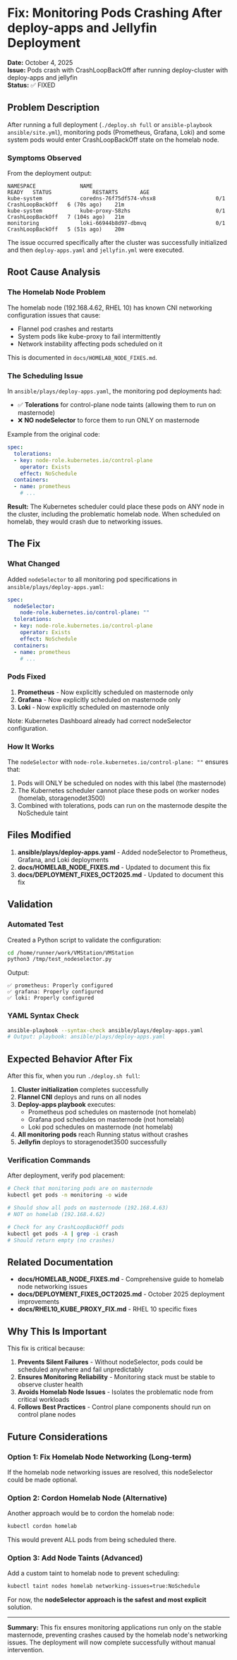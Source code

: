 # Fix: Monitoring Pods Crashing After deploy-apps and Jellyfin Deployment

**Date:** October 4, 2025  
**Issue:** Pods crash with CrashLoopBackOff after running deploy-cluster with deploy-apps and jellyfin  
**Status:** ✅ FIXED

## Problem Description

After running a full deployment (`./deploy.sh full` or `ansible-playbook ansible/site.yml`), monitoring pods (Prometheus, Grafana, Loki) and some system pods would enter CrashLoopBackOff state on the homelab node.

### Symptoms Observed

From the deployment output:
```
NAMESPACE              NAME                                       READY   STATUS             RESTARTS       AGE
kube-system            coredns-76f75df574-vhsx8                   0/1     CrashLoopBackOff   6 (70s ago)    21m
kube-system            kube-proxy-58zhs                           0/1     CrashLoopBackOff   7 (104s ago)   21m
monitoring             loki-66944b8d97-dbmvq                      0/1     CrashLoopBackOff   5 (51s ago)    20m
```

The issue occurred specifically after the cluster was successfully initialized and then `deploy-apps.yaml` and `jellyfin.yml` were executed.

## Root Cause Analysis

### The Homelab Node Problem

The homelab node (192.168.4.62, RHEL 10) has known CNI networking configuration issues that cause:
- Flannel pod crashes and restarts
- System pods like kube-proxy to fail intermittently
- Network instability affecting pods scheduled on it

This is documented in `docs/HOMELAB_NODE_FIXES.md`.

### The Scheduling Issue

In `ansible/plays/deploy-apps.yaml`, the monitoring pod deployments had:
- ✅ **Tolerations** for control-plane node taints (allowing them to run on masternode)
- ❌ **NO nodeSelector** to force them to run ONLY on masternode

Example from the original code:
```yaml
spec:
  tolerations:
  - key: node-role.kubernetes.io/control-plane
    operator: Exists
    effect: NoSchedule
  containers:
  - name: prometheus
    # ...
```

**Result:** The Kubernetes scheduler could place these pods on ANY node in the cluster, including the problematic homelab node. When scheduled on homelab, they would crash due to networking issues.

## The Fix

### What Changed

Added `nodeSelector` to all monitoring pod specifications in `ansible/plays/deploy-apps.yaml`:

```yaml
spec:
  nodeSelector:
    node-role.kubernetes.io/control-plane: ""
  tolerations:
  - key: node-role.kubernetes.io/control-plane
    operator: Exists
    effect: NoSchedule
  containers:
  - name: prometheus
    # ...
```

### Pods Fixed

1. **Prometheus** - Now explicitly scheduled on masternode only
2. **Grafana** - Now explicitly scheduled on masternode only  
3. **Loki** - Now explicitly scheduled on masternode only

Note: Kubernetes Dashboard already had correct nodeSelector configuration.

### How It Works

The `nodeSelector` with `node-role.kubernetes.io/control-plane: ""` ensures that:

1. Pods will ONLY be scheduled on nodes with this label (the masternode)
2. The Kubernetes scheduler cannot place these pods on worker nodes (homelab, storagenodet3500)
3. Combined with tolerations, pods can run on the masternode despite the NoSchedule taint

## Files Modified

1. **ansible/plays/deploy-apps.yaml** - Added nodeSelector to Prometheus, Grafana, and Loki deployments
2. **docs/HOMELAB_NODE_FIXES.md** - Updated to document this fix
3. **docs/DEPLOYMENT_FIXES_OCT2025.md** - Updated to document this fix

## Validation

### Automated Test

Created a Python script to validate the configuration:

```bash
cd /home/runner/work/VMStation/VMStation
python3 /tmp/test_nodeselector.py
```

Output:
```
✅ prometheus: Properly configured
✅ grafana: Properly configured
✅ loki: Properly configured
```

### YAML Syntax Check

```bash
ansible-playbook --syntax-check ansible/plays/deploy-apps.yaml
# Output: playbook: ansible/plays/deploy-apps.yaml
```

## Expected Behavior After Fix

After this fix, when you run `./deploy.sh full`:

1. **Cluster initialization** completes successfully
2. **Flannel CNI** deploys and runs on all nodes
3. **Deploy-apps playbook** executes:
   - Prometheus pod schedules on masternode (not homelab)
   - Grafana pod schedules on masternode (not homelab)
   - Loki pod schedules on masternode (not homelab)
4. **All monitoring pods** reach Running status without crashes
5. **Jellyfin** deploys to storagenodet3500 successfully

### Verification Commands

After deployment, verify pod placement:

```bash
# Check that monitoring pods are on masternode
kubectl get pods -n monitoring -o wide

# Should show all pods on masternode (192.168.4.63)
# NOT on homelab (192.168.4.62)

# Check for any CrashLoopBackOff pods
kubectl get pods -A | grep -i crash
# Should return empty (no crashes)
```

## Related Documentation

- **docs/HOMELAB_NODE_FIXES.md** - Comprehensive guide to homelab node networking issues
- **docs/DEPLOYMENT_FIXES_OCT2025.md** - October 2025 deployment improvements
- **docs/RHEL10_KUBE_PROXY_FIX.md** - RHEL 10 specific fixes

## Why This Is Important

This fix is critical because:

1. **Prevents Silent Failures** - Without nodeSelector, pods could be scheduled anywhere and fail unpredictably
2. **Ensures Monitoring Reliability** - Monitoring stack must be stable to observe cluster health
3. **Avoids Homelab Node Issues** - Isolates the problematic node from critical workloads
4. **Follows Best Practices** - Control plane components should run on control plane nodes

## Future Considerations

### Option 1: Fix Homelab Node Networking (Long-term)
If the homelab node networking issues are resolved, this nodeSelector could be made optional.

### Option 2: Cordon Homelab Node (Alternative)
Another approach would be to cordon the homelab node:
```bash
kubectl cordon homelab
```
This would prevent ALL pods from being scheduled there.

### Option 3: Add Node Taints (Advanced)
Add a custom taint to homelab node to prevent scheduling:
```bash
kubectl taint nodes homelab networking-issues=true:NoSchedule
```

For now, the **nodeSelector approach is the safest and most explicit** solution.

---

**Summary:** This fix ensures monitoring applications run only on the stable masternode, preventing crashes caused by the homelab node's networking issues. The deployment will now complete successfully without manual intervention.
